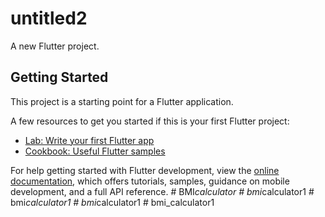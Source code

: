 # untitled2

A new Flutter project.

## Getting Started

This project is a starting point for a Flutter application.

A few resources to get you started if this is your first Flutter project:

- [Lab: Write your first Flutter app](https://docs.flutter.dev/get-started/codelab)
- [Cookbook: Useful Flutter samples](https://docs.flutter.dev/cookbook)

For help getting started with Flutter development, view the
[online documentation](https://docs.flutter.dev/), which offers tutorials,
samples, guidance on mobile development, and a full API reference.
#   B M I _ c a l c u l a t o r  
 #   b m i _ c a l c u l a t o r 1  
 #   b m i _ c a l c u l a t o r 1  
 #   b m i _ c a l c u l a t o r 1  
 #   b m i _ c a l c u l a t o r 1  
 